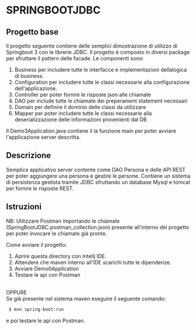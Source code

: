 # SPRINGBOOTJDBC
## Progetto base
Il progetto seguente contiene delle semplici dimostrazione di utilizzo di Springboot 3 con le librerie JDBC. 
Il progetto è composto in diversi package per sfruttare il pattern delle facade. 
Le componenti sono:
1. Business per includere tutte le interfacce e implementazioni dellalogica di business.
2. Configuration per includere tutte le classi necessarie alla configurazione dell'applicazione.
3. Controller per poter fornire le risposte json alle chiamate
4. DAO per include tutte le chiamate dei preperament statement necessari 
5. Domain per definire il dominio delle classi da utilizzare 
6. Mapper per poter includere tutte le classi necessarie alla deserializzazione delle informazioni provenienti dal DB

Il Demo3Application.java contiene il la funzione main per poter avviare l'applicazione server descritta.

## Descrizione
Semplice applicativo server contente come DAO Persona e delle API REST per poter aggiungere una persona e gestire le persone.
Contiene un sistema di persistenza gestista tramite JDBC sfruttando un database Mysql e tomcat per fornire le risposte REST.

## Istruzioni
NB: Utilizzare Postman importando le chiamate (SpringBootJDBC.postman_collection.json) presente all'interno del progetto per poter invocare le chiamate già pronte.

Come avviare il progetto:
  1. Aprire questa directory con Intellj IDE.
  2. Attendere che maven interno all'IDE scarichi tutte le dipendenze.
  3. Avviare Demo0Application
  4. Testare le api con Postman
     
<br>OPPURE<br>
  Se già presente nel sistema maven eseguire il seguente comando:

```sh
 $ mvn spring-boot:run
```
e poi testare le api con Postman.
